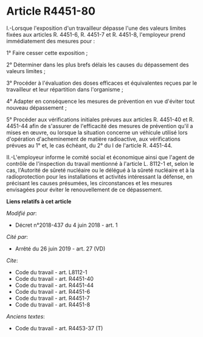 # Article R4451-80

I.-Lorsque l'exposition d'un travailleur dépasse l'une des valeurs limites fixées aux articles R. 4451-6, R. 4451-7 et R.
4451-8, l'employeur prend immédiatement des mesures pour : 

1° Faire cesser cette exposition ; 

2° Déterminer dans les plus brefs délais les causes du dépassement des valeurs limites ; 

3° Procéder à l'évaluation des doses efficaces et équivalentes reçues par le travailleur et leur répartition dans
l'organisme ; 

4° Adapter en conséquence les mesures de prévention en vue d'éviter tout nouveau dépassement ; 

5° Procéder aux vérifications initiales prévues aux articles R. 4451-40 et R. 4451-44 afin de s'assurer de l'efficacité des
mesures de prévention qu'il a mises en œuvre, ou lorsque la situation concerne un véhicule utilisé lors d'opération
d'acheminement de matière radioactive, aux vérifications prévues au 1° et, le cas échéant, du 2° du I de l'article R.
4451-44. 

II.-L'employeur informe le comité social et économique ainsi que l'agent de contrôle de l'inspection du travail mentionné à
l'article L. 8112-1 et, selon le cas, l'Autorité de sûreté nucléaire ou le délégué à la sûreté nucléaire et à la
radioprotection pour les installations et activités intéressant la défense, en précisant les causes présumées, les
circonstances et les mesures envisagées pour éviter le renouvellement de ce dépassement.

**Liens relatifs à cet article**

_Modifié par_:

  - Décret n°2018-437 du 4 juin 2018 - art. 1

_Cité par_:

  - Arrêté du 26 juin 2019 - art. 27 (VD)

_Cite_:

  - Code du travail - art. L8112-1
  - Code du travail - art. R4451-40
  - Code du travail - art. R4451-44
  - Code du travail - art. R4451-6
  - Code du travail - art. R4451-7
  - Code du travail - art. R4451-8

_Anciens textes_:

  - Code du travail - art. R4453-37 (T)
